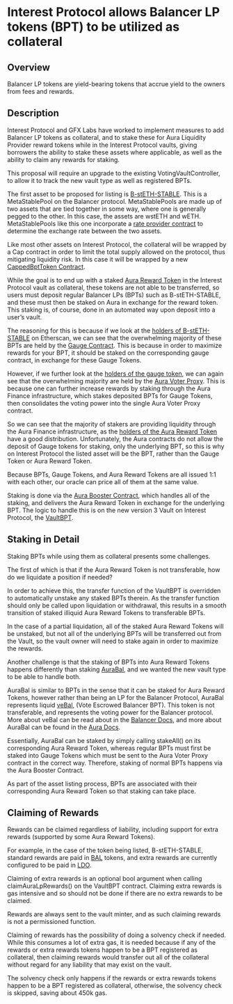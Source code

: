 # Interest Protocol allows Balancer LP tokens (BPT) to be utilized as collateral
## Overview

Balancer LP tokens are yield-bearing tokens that accrue yield to the owners from fees and rewards.

## Description

Interest Protocol and GFX Labs have worked to implement measures to add Balancer LP tokens as collateral, and to stake these for Aura Liquidity Provider reward tokens while in the Interest Protocol vaults, giving borrowers the ability to stake these assets where applicable, as well as the ability to claim any rewards for staking.

This proposal will require an upgrade to the existing VotingVaultController, to allow it to track the new vault type as well as registered BPTs.

The first asset to be proposed for listing is [B-stETH-STABLE](https://app.balancer.fi/#/ethereum/pool/0x32296969ef14eb0c6d29669c550d4a0449130230000200000000000000000080). This is a MetaStablePool on the Balancer protocol. MetaStablePools are made up of two assets that are tied together in some way, where one is generally pegged to the other. In this case, the assets are wstETH and wETH. MetaStablePools like this one incorporate a [rate provider contract](https://etherscan.io/address/0x72D07D7DcA67b8A406aD1Ec34ce969c90bFEE768#readContract) to determine the exchange rate between the two assets.

Like most other assets on Interest Protocol, the collateral will be wrapped by a Cap contract in order to limit the total supply allowed on the protocol, thus mitigating liquidity risk. In this case it will be wrapped by a new [CappedBptToken Contract](https://gfx.cafe/ip/contracts/-/blob/master/contracts/lending/wrapper/CappedBptToken.sol).

While the goal is to end up with a staked [Aura Reward Token](https://etherscan.io/address/0xe4683Fe8F53da14cA5DAc4251EaDFb3aa614d528) in the Interest Protocol vault as collateral, these tokens are not able to be transferred, so users must deposit regular Balancer LPs (BPTs) such as B-stETH-STABLE, and these must then be staked on Aura in exchange for the reward token. This staking is, of course, done in an automated way upon deposit into a user’s vault.

The reasoning for this is because if we look at the [holders of B-stETH-STABLE](https://etherscan.io/token/0x32296969Ef14EB0c6d29669C550D4a0449130230#balances) on Etherscan, we can see that the overwhelming majority of these BPTs are held by the [Gauge Contract](https://etherscan.io/address/0xcD4722B7c24C29e0413BDCd9e51404B4539D14aE). This is because in order to maximize rewards for your BPT, it should be staked on the corresponding gauge contract, in exchange for these Gauge Tokens.

However, if we further look at the [holders of the gauge token](https://etherscan.io/token/0xcD4722B7c24C29e0413BDCd9e51404B4539D14aE#balances), we can again see that the overwhelming majority are held by the [Aura Voter Proxy](https://etherscan.io/address/0xaF52695E1bB01A16D33D7194C28C42b10e0Dbec2). This is because one can further increase rewards by staking through the Aura Finance infrastructure, which stakes deposited BPTs for Gauge Tokens, then consolidates the voting power into the single Aura Voter Proxy contract.

So we can see that the majority of stakers are providing liquidity through the Aura Finance infrastructure, as the [holders of the Aura Reward Token](https://etherscan.io/token/0xe4683Fe8F53da14cA5DAc4251EaDFb3aa614d528#balances) have a good distribution. Unfortunately, the Aura contracts do not allow the deposit of Gauge tokens for staking, only the underlying BPT, so this is why on Interest Protocol the listed asset will be the BPT, rather than the Gauge Token or Aura Reward Token.

Because BPTs, Gauge Tokens, and Aura Reward Tokens are all issued 1:1 with each other, our oracle can price all of them at the same value.

Staking is done via the [Aura Booster Contract](https://etherscan.io/address/0xA57b8d98dAE62B26Ec3bcC4a365338157060B234), which handles all of the staking, and delivers the Aura Reward Token in exchange for the underlying BPT. The logic to handle this is on the new version 3 Vault on Interest Protocol, the [VaultBPT](https://gfx.cafe/ip/contracts/-/blob/master/contracts/lending/vault/VaultBPT.sol).

## Staking in Detail

Staking BPTs while using them as collateral presents some challenges.

The first of which is that if the Aura Reward Token is not transferable, how do we liquidate a position if needed?

In order to achieve this, the transfer function of the VaultBPT is overridden to automatically unstake any staked BPTs therein. As the transfer function should only be called upon liquidation or withdrawal, this results in a smooth transition of staked illiquid Aura Reward Tokens to transferable BPTs.

In the case of a partial liquidation, all of the staked Aura Reward Tokens will be unstaked, but not all of the underlying BPTs will be transferred out from the Vault, so the vault owner will need to stake again in order to maximize the rewards.

Another challenge is that the staking of BPTs into Aura Reward Tokens happens differently than staking [AuraBal](https://etherscan.io/token/0x616e8bfa43f920657b3497dbf40d6b1a02d4608d), and we wanted the new vault type to be able to handle both.

AuraBal is similar to BPTs in the sense that it can be staked for Aura Reward Tokens, however rather than being an LP for the Balancer Protocol, AuraBal represents liquid [veBal](https://etherscan.io/token/0xC128a9954e6c874eA3d62ce62B468bA073093F25), (Vote Escrowed Balancer BPT). This token is not transferable, and represents the voting power for the Balancer protocol. More about veBal can be read about in the [Balancer Docs](https://docs.balancer.fi/concepts/governance/veBAL/), and more about AuraBal can be found in the [Aura Docs](https://docs.aura.finance/aura/what-is-aura).

Essentially, AuraBal can be staked by simply calling stakeAll() on its corresponding Aura Reward Token, whereas regular BPTs must first be staked into Gauge Tokens which must be sent to the Aura Voter Proxy contract in the correct way. Therefore, staking of normal BPTs happens via the Aura Booster Contract.

As part of the asset listing process, BPTs are associated with their corresponding Aura Reward Token so that staking can take place.

## Claiming of Rewards

Rewards can be claimed regardless of liability, including support for extra rewards (supported by some Aura Reward Tokens).

For example, in the case of the token being listed, B-stETH-STABLE, standard rewards are paid in [BAL](https://etherscan.io/token/0xba100000625a3754423978a60c9317c58a424e3D) tokens, and extra rewards are currently configured to be paid in [LDO](https://etherscan.io/address/0x5A98FcBEA516Cf06857215779Fd812CA3beF1B32).

Claiming of extra rewards is an optional bool argument when calling claimAuraLpRewards() on the VaultBPT contract. Claiming extra rewards is gas intensive and so should not be done if there are no extra rewards to be claimed.

Rewards are always sent to the vault minter, and as such claiming rewards is not a permissioned function.

Claiming of rewards has the possibility of doing a solvency check if needed. While this consumes a lot of extra gas, it is needed because if any of the rewards or extra rewards tokens happen to be a BPT registered as collateral, then claiming rewards would transfer out all of the collateral without regard for any liability that may exist on the vault.

The solvency check only happens if the rewards or extra rewards tokens happen to be a BPT registered as collateral, otherwise, the solvency check is skipped, saving about 450k gas.

